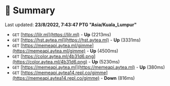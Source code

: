 # 📖 Summary
Last updated: **23/8/2022, 7:43:47 PTG "Asia/Kuala_Lumpur"**

- `GET` [https://lilr.ml](https://lilr.ml) - **Up** (2213ms)
- `GET` [https://hst.aytea.ml](https://hst.aytea.ml) - **Up** (3331ms)
- `GET` [https://memeapi.aytea.ml/gimme](https://memeapi.aytea.ml/gimme) - **Up** (4500ms)
- `GET` [https://color.aytea.ml/4b31d6.png](https://color.aytea.ml/4b31d6.png) - **Up** (5230ms)
- `GET` [https://memeapi.aytea.ml](https://memeapi.aytea.ml) - **Up** (380ms)
- `GET` [https://memeapi.aytea14.repl.co/gimme](https://memeapi.aytea14.repl.co/gimme) - **Down** (816ms)
